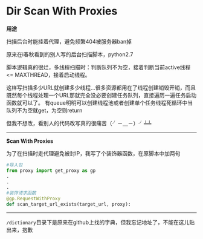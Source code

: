 # Dir Scan With Proxies


**用途**

扫描后台时能挂着代理，避免频繁404被服务器ban掉

原来在i春秋看到的别人写的后台扫描脚本，python2.7

脚本逻辑真的很烂，多线程扫描时：判断队列不为空，接着判断当前active线程 <= MAXTHREAD，接着启动线程。

这样写扫描多少URL就创建多少线程...很多资源都用在了线程创建销毁开销，而且既然每个线程处理一个URL那就完全没必要创建任务队列，直接遍历一遍任务启动函数就可以了。
有queue明明可以创建线程池或者创建单个任务线程死循环中当队列不为空就get，为空则return

但我不想改，看别人的代码改写真的很痛苦（╯－＿－）╯╧╧ 

***

**Scan With Proxies**

为了在扫描时走代理避免被封IP，我写了个装饰器函数，在原脚本中加两句

```python
#导入包
from proxy import get_proxy as gp
.
.
.
#装饰请求函数
@gp.RequestWithProxy
def scan_target_url_exists(target_url, proxy):
```

***

`/dictionary`目录下是原来在github上找的字典，但我忘记地址了，不能在这儿贴出来，抱歉
